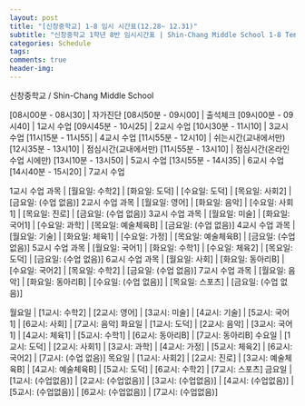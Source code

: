 ```yaml
---  
layout: post  
title: "[신창중학교] 1-8 임시 시간표(12.28~ 12.31)"  
subtitle: "신창중학교 1학년 8반 임시시간표 | Shin-Chang Middle School 1-8 Temporary Class Schedule"  
categories: Schedule
tags:   
comments: true  
header-img: 
---  
```







신창중학교 / Shin-Chang Middle School

[08시00분 - 08시30] | 자가진단
[08시50분 - 09시00] | 출석체크
[09시00분 - 09시40] | 1교시 수업
[09시45분 - 10시25] | 2교시 수업
[10시30분 - 11시10] | 3교시 수업
[11시15분 - 11시55] | 4교시 수업
[11시55분 - 12시10] | 쉬는시간(교내에서만)
[12시35분 - 13시10] | 점심시간(교내에서만)
[11시55분 - 13시10] | 점심시간(온라인 수업 시에만)
[13시10분 - 13시50] | 5교시 수업
[13시55분 - 14시35] | 6교시 수업
[14시40분 - 15시20] | 7교시 수업


1교시 수업 과목 | [월요일: 수학2] | [화요일: 도덕] | [수요일: 도덕] | [목요일: 사회2] | [금요일: (수업 없음)]
2교시 수업 과목 | [월요일: 영어] | [화요일: 음악] | [수요일: 사회1] | [목요일: 진로] | [금요일: (수업 없음)]
3교시 수업 과목 | [월요일: 미술] | [화요일: 국어1] | [수요일: 과학] | [목요일: 예술체육B] | [금요일: (수업 없음)]
4교시 수업 과목 | [월요일: 기술] | [화요일: 체육1] | [수요일: 가정] | [목요일: 예술체육B] | [금요일: (수업 없음)]
5교시 수업 과목 | [월요일: 국어1] | [화요일: 수학1] | [수요일: 체육2] | [목요일: 도덕] | [금요일: (수업 없음)]
6교시 수업 과목 | [월요일: 사회] | [화요일: 동아리B] | [수요일: 국어2] | [목요일: 수학2] | [금요일: (수업 없음)]
7교시 수업 과목 | [월요일: 음악] | [화요일: 동아리B] | [수요일: (수업 없음)] | [목요일: 스포츠] | [금요일: (수업 없음)]


월요일 | [1교시: 수학2] | [2교시: 영어] | [3교시: 미술] | [4교시: 기술] | [5교시: 국어1] | [6교시: 사회] | [7교시: 음악]
화요일 | [1교시: 도덕] | [2교시: 음악] | [3교시: 국어1] | [4교시: 체육1] | [5교시: 수학1] | [6교시: 동아리B] | [7교시: 동아리B]
수요일 | [1교시: 도덕] | [2교시: 사회1] | [3교시: 과학] | [4교시: 가정] | [5교시: 체육2] | [6교시: 국어2] | [7교시: (수업 없음)]
목요일 | [1교시: 사회2] | [2교시: 진로] | [3교시: 예술체육B] | [4교시: 예술체육B] | [5교시: 도덕] | [6교시: 수학2] | [7교시: 스포츠]
금요일 | [1교시: (수업없음)] | [2교시: (수업없음)] | [3교시: (수업없음)] | [4교시: (수업없음)] | [5교시: (수업없음)] | [6교시: (수업없음)] | [7교시: (수업없음)]
